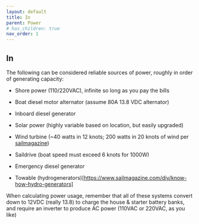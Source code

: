 ```yaml
---
layout: default
title: In
parent: Power
# has_children: true
nav_order: 1
---
```


## In

The following can be considered reliable sources of power, roughly in order of 
generating capacity:

-   Shore power (110/220VAC), infinite so long as you pay the bills

-   Boat diesel motor alternator (assume 80A 13.8 VDC alternator)

-   Inboard diesel generator

-   Solar power (highly variable based on location, but easily upgraded)

-   Wind turbine (~40 watts in 12 knots; 200 watts in 20 knots of wind per [sailmagazine](https://www.sailmagazine.com/diy/know-how-wind-generators))

-   Saildrive (boat speed must exceed 6 knots for 1000W)

-   Emergency diesel generator

-   Towable (hydrogenerators)[https://www.sailmagazine.com/diy/know-how-hydro-generators]

When calculating power usage, remember that all of these systems convert down to 12VDC (really 13.8) to charge the house & starter battery banks, and require an inverter to produce AC power (110VAC or 220VAC, as you like)